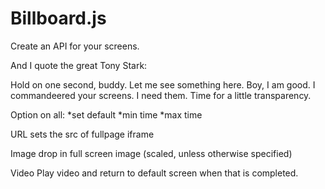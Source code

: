 

Billboard.js
====

Create an API for your screens.  

And I quote the great Tony Stark:

  Hold on one second, buddy. Let me see something here.
  Boy, I am good. I commandeered your screens.
  I need them. Time for a little transparency.



Option on all:
*set default
*min time
*max time



URL
sets the src of fullpage iframe

Image
drop in full screen image (scaled, unless otherwise specified)

Video
Play video and return to default screen when that is completed.



